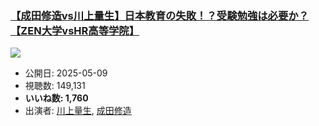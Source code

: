 ### [【成田修造vs川上量生】日本教育の失敗！？受験勉強は必要か？【ZEN大学vsHR高等学院】](https://www.youtube.com/watch?v=C35yDssKRyA)
[![](https://img.youtube.com/vi/C35yDssKRyA/sddefault.jpg)](https://www.youtube.com/watch?v=C35yDssKRyA)
-   公開日: 2025-05-09
-   視聴数: 149,131
-   **いいね数: 1,760**
-   出演者: [川上量生](/rehacq_fan/people/川上量生 "wikilink"), [成田修造](/rehacq_fan/people/成田修造 "wikilink")
